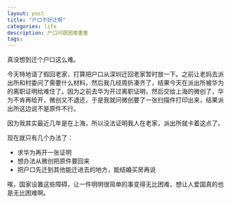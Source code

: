 ```yaml
---
layout: post
title: "户口不好迁啊"
categories: life
description: 户口问题困难重重
tags: 
---
```

真没想到迁个户口这么难。

今天特地请了假回老家，打算把户口从深圳迁回老家暂时放一下。之前让老妈去派出所和村委问了需要什么材料，然后我几经周折凑齐了，结果今天在派出所被华为的离职证明给难住了。因为之前去华为开过离职证明，然后交给上海的微创了，华为不肯再给开，微创又不退还，于是我就问微创要了一张扫描件打印出来，结果派出所这边说不是原件不行。

因为我其实最近几年是在上海，所以没法证明我人在老家，派出所就卡着这点了。

现在就只有几个办法了：

- 求华为再开一张证明
- 想办法从微创把原件要回来
- 把户口先迁到其他能迁进去的地方，能结婚买房再说

唉，国家设置这些障碍，让一件明明很简单的事变得无比困难，想让人爱国真的也是无比困难啊。